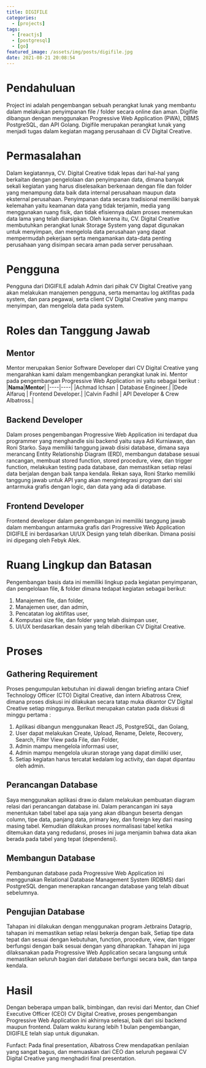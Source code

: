 ```yaml
---
title: DIGIFILE
categories:
  - [projects]
tags:
  - [reactjs]
  - [postgresql]
  - [go]
featured_image: /assets/img/posts/digifile.jpg
date: 2021-08-21 20:08:54
---
```


# Pendahuluan

Project ini adalah pengembangan sebuah perangkat lunak yang membantu dalam melakukan penyimpanan file / folder secara online dan aman. Digifile dibangun dengan menggunakan Progressive Web Application (PWA), DBMS PostgreSQL, dan API Golang. Digifile merupakan perangkat lunak yang menjadi tugas dalam kegiatan magang perusahaan di CV Digital Creative.

# Permasalahan

Dalam kegiatannya, CV. Digital Creative tidak lepas dari hal-hal yang berkaitan dengan pengelolaan dan penyimpanan data, dimana banyak sekali kegiatan yang harus diselesaikan berkenaan dengan file dan folder yang menampung data baik data internal perusahaan maupun data eksternal perusahaan. Penyimpanan data secara tradisional memiliki banyak kelemahan yaitu keamanan data yang tidak terjamin, media yang menggunakan ruang fisik, dan tidak efisiennya dalam proses menemukan data lama yang telah diarsipkan. Oleh karena itu, CV. Digital Creative membutuhkan perangkat lunak Storage System yang dapat digunakan untuk menyimpan, dan mengelola data perusahaan yang dapat mempermudah pekerjaan serta mengamankan data-data penting perusahaan yang disimpan secara aman pada server perusahaan.

# Pengguna

Pengguna dari DIGIFILE adalah Admin dari pihak CV Digital Creative yang akan melakukan manajemen pengguna, serta memantau log aktifitas pada system, dan para pegawai, serta client CV Digital Creative yang mampu menyimpan, dan mengelola data pada system.

# Roles dan Tanggung Jawab

## Mentor

Mentor merupakan Senior Software Developer dari CV Digital Creative yang mengarahkan kami dalam mengembangkan perangkat lunak ini. Mentor pada pengembangan Progressive Web Application ini yaitu sebagai berikut :
|**Nama**|**Mentor**|
|----|----|
|Achmad Ichsan | Database Engineer.|
|Dede Alfaruq | Frontend Developer.|
|Calvin Fadhil | API Developer & Crew Albatross.|

## Backend Developer

Dalam proses pengembangan Progressive Web Application ini terdapat dua programmer yang menghandle sisi backend yaitu saya Adi Kurniawan, dan Roni Starko. Saya memiliki tanggung jawab disisi database, dimana saya merancang Entity Relationship Diagram (ERD), membangun database sesuai rancangan, membuat stored function, stored procedure, view, dan trigger function, melakukan testing pada database, dan memastikan setiap relasi data berjalan dengan baik tanpa kendala. Rekan saya, Roni Starko memiliki tanggung jawab untuk API yang akan mengintegrasi program dari sisi antarmuka grafis dengan logic, dan data yang ada di database.

## Frontend Developer

Frontend developer dalam pengembangan ini memiliki tanggung jawab dalam membangun antarmuka grafis dari Progressive Web Application DIGIFILE ini berdasarkan UI/UX Design yang telah diberikan. Dimana posisi ini dipegang oleh Febyk Alek.

# Ruang Lingkup dan Batasan

Pengembangan basis data ini memiliki lingkup pada kegiatan penyimpanan, dan pengelolaan file, & folder dimana tedapat kegiatan sebagai berikut:

1. Manajemen file, dan folder,
2. Manajemen user, dan admin,
3. Pencatatan log aktifitas user,
4. Komputasi size file, dan folder yang telah disimpan user,
5. UI/UX berdasarkan desain yang telah diberikan CV Digital Creative.

# Proses

## Gathering Requirement

Proses pengumpulan kebutuhan ini diawali dengan briefing antara Chief Technology Officer (CTO) Digital Creative, dan intern Albatross Crew, dimana proses diskusi ini dilakukan secara tatap muka dikantor CV Digital Creative setiap minggunya. Berikut merupakan catatan pada diskusi di minggu pertama :

1. Aplikasi dibangun menggunakan React JS,
   PostgreSQL, dan Golang,
2. User dapat melakukan Create, Upload, Rename, Delete, Recovery, Search, Filter View pada
   File, dan Folder,
3. Admin mampu mengelola informasi user,
4. Admin mampu mengelola ukuran storage yang dapat dimiliki user,
5. Setiap kegiatan harus tercatat kedalam log activity, dan dapat dipantau oleh admin.

## Perancangan Database

Saya menggunakan aplikasi draw.io dalam melakukan pembuatan diagram relasi dari perancangan database ini. Dalam perancangan ini saya menentukan tabel tabel apa saja yang akan dibangun beserta dengan column, tipe data, panjang data, primary key, dan foreign key dari masing masing tabel. Kemudian dilakukan proses normalisasi tabel ketika ditemukan data yang redudansi, proses ini juga menjamin bahwa data akan berada pada tabel yang tepat (dependensi).

## Membangun Database

Pembangunan database pada Progressive Web Application ini menggunakan Relational Database Management System (RDBMS) dari PostgreSQL dengan menerapkan rancangan database yang telah dibuat sebelumnya.

## Pengujian Database

Tahapan ini dilakukan dengan menggunakan program Jetbrains Datagrip, tahapan ini memastikan setiap relasi bekerja dengan baik, Setiap tipe data tepat dan sesuai dengan kebutuhan, function, procedure, view, dan trigger berfungsi dengan baik sesuai dengan yang diharapkan. Tahapan ini juga dilaksanakan pada Progressive Web Application secara langsung untuk memastikan seluruh bagian dari database berfungsi secara baik, dan tanpa kendala.

# Hasil

Dengan beberapa umpan balik, bimbingan, dan revisi dari Mentor, dan Chief Executive Officer (CEO) CV Digital Creative, proses pengembangan Progressive Web Application ini akhirnya selesai, baik dari sisi backend maupun frontend. Dalam waktu kurang lebih 1 bulan pengembangan, DIGIFILE telah siap untuk digunakan.

Funfact: Pada final presentation, Albatross Crew mendapatkan penilaian yang sangat bagus, dan memuaskan dari CEO dan seluruh pegawai CV Digital Creative yang menghadiri final presentation.
